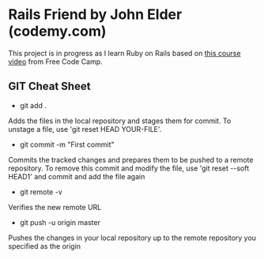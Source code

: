 # Rails Friend by John Elder (codemy.com)

This project is in progress as I learn Ruby on Rails based on [this course video](https://www.youtube.com/watch?v=fmyvWz5TUWg) from Free Code Camp.


## GIT Cheat Sheet

* git add .

Adds the files in the local repository and stages them for commit. To unstage a file, use 'git reset HEAD YOUR-FILE'.

* git commit -m "First commit"

Commits the tracked changes and prepares them to be pushed to a remote repository. To remove this commit and modify the file, use 'git reset --soft HEAD1' and commit and add the file again

* git remote -v

Verifies the new remote URL

* git push -u origin master

Pushes the changes in your local repository up to the remote repository you specified as the origin

